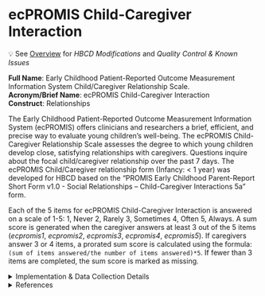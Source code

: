 # ecPROMIS Child-Caregiver Interaction
<p>
<div class="banner">
    <span class="emoji">💡</span>
    <span class="text">See <a href="../overview">Overview</a> for <i>HBCD Modifications</i> and <i>Quality Control & Known Issues</i></span>
</div>
</p>

**Full Name**: Early Childhood Patient-Reported Outcome Measurement Information System Child/Caregiver Relationship Scale.  
**Acronym/Brief Name**: ecPROMIS Child-Caregiver Interaction    
**Construct**: Relationships  

The Early Childhood Patient-Reported Outcome Measurement Information System (ecPROMIS) offers clinicians and researchers a brief, efficient, and precise way to evaluate young children’s well-being. The ecPROMIS Child-Caregiver Relationship Scale assesses the degree to which young children develop close, satisfying relationships with caregivers. Questions inquire about the focal child/caregiver relationship over the past 7 days. The ecPROMIS Child/Caregiver relationship form (Infancy: < 1 year) was developed for HBCD based on the “PROMIS Early Childhood Parent-Report Short Form v1.0 - Social Relationships – Child-Caregiver Interactions 5a” form.

Each of the 5 items for ecPROMIS Child-Caregiver Interaction is answered on a scale of 1-5: 1, Never 2, Rarely 3, Sometimes 4, Often 5, Always. A sum score is generated when the caregiver answers at least 3 out of the 5 items (*ecpromis1*, *ecpromis2*, *ecpromis3*, *ecpromis4*, *ecpromis5*). If caregivers answer 3 or 4 items, a prorated sum score is calculated using the formula: `(sum of items answered/the number of items answered)*5`. If fewer than 3 items are completed, the sum score is marked as missing. 

<details>
<summary>Implementation & Data Collection Details</summary>
<ul>
<li><b>Method of Administration</b>: This questionnaire is to be filled out by the child’s caregiver in a remote setting.</li>
<li><b>Spanish Translation</b>: Translated for HBCD by BURG</li>
<li><b>Child Specific/Unspecific Form</b>: Child Specific</li>
<li><b>Respondent:</b> Primary Caregiver</li>
<li><b>Visits</b>: V03, V04, V06</li>
<li><b>Estimated length of time for completion</b>: 1-2 minutes</li>
</ul>
</details>

<details class="collapsible references">
  <summary class="references">References</summary>
 <ul> 
    <li>Blackwell, C. K., Lai, J.-S., Kallen, M., Bevans, K. B., Davis, M. M., Wakschlag, L. S., & Cella, D. (2022). Measuring PROMIS® Social Relationships in early childhood. <i>Journal of Pediatric Psychology</i>, 47(5), 573–584. <a href="https://doi.org/10.1093/jpepsy/jsac031" target="_blank">https://doi.org/10.1093/jpepsy/jsac031</a></li>  
    <li>Cella, D., Blackwell, C. K., & Wakschlag, L. S. (2022). Bringing PROMIS to Early Childhood: Introduction and qualitative methods for the development of Early Childhood Parent Report instruments. <i>Journal of Pediatric Psychology</i>, 47(5), 500–509. <a href="https://doi.org/10.1093/jpepsy/jsac027" target="_blank">https://doi.org/10.1093/jpepsy/jsac027</a></li>  
    <li>Lai, J.-S., Kallen, M. A., Blackwell, C. K., Wakschlag, L. S., & Cella, D. (2022). Psychometric considerations in developing PROMIS® measures for early childhood. <i>Journal of Pediatric Psychology</i>, 47(5), 510–522. <a href="https://doi.org/10.1093/jpepsy/jsac025" target="_blank">https://doi.org/10.1093/jpepsy/jsac025</a></li>  
    <li>Park, C. H., Blaisdell, C. J., & Gillman, M. W. (2022). The NIH ECHO program: An impetus for the development of early childhood PROMIS tools. <i>Journal of Pediatric Psychology</i>, 47(5), 497–499. <a href="https://doi.org/10.1093/jpepsy/jsac010" target="_blank">https://doi.org/10.1093/jpepsy/jsac010</a></li>  
  </ul>  
</details>
<br>